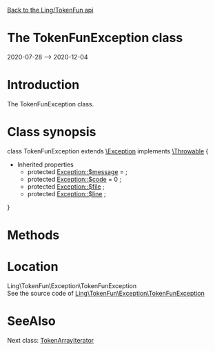 [Back to the Ling/TokenFun api](https://github.com/lingtalfi/TokenFun/blob/master/doc/api/Ling/TokenFun.md)



The TokenFunException class
================
2020-07-28 --> 2020-12-04






Introduction
============

The TokenFunException class.



Class synopsis
==============


class <span class="pl-k">TokenFunException</span> extends [\Exception](http://php.net/manual/en/class.exception.php) implements [\Throwable](http://php.net/manual/en/class.throwable.php) {

- Inherited properties
    - protected  [Exception::$message](#property-message) =  ;
    - protected  [Exception::$code](#property-code) = 0 ;
    - protected  [Exception::$file](#property-file) ;
    - protected  [Exception::$line](#property-line) ;

}






Methods
==============






Location
=============
Ling\TokenFun\Exception\TokenFunException<br>
See the source code of [Ling\TokenFun\Exception\TokenFunException](https://github.com/lingtalfi/TokenFun/blob/master/Exception/TokenFunException.php)



SeeAlso
==============
Next class: [TokenArrayIterator](https://github.com/lingtalfi/TokenFun/blob/master/doc/api/Ling/TokenFun/TokenArrayIterator/TokenArrayIterator.md)<br>
